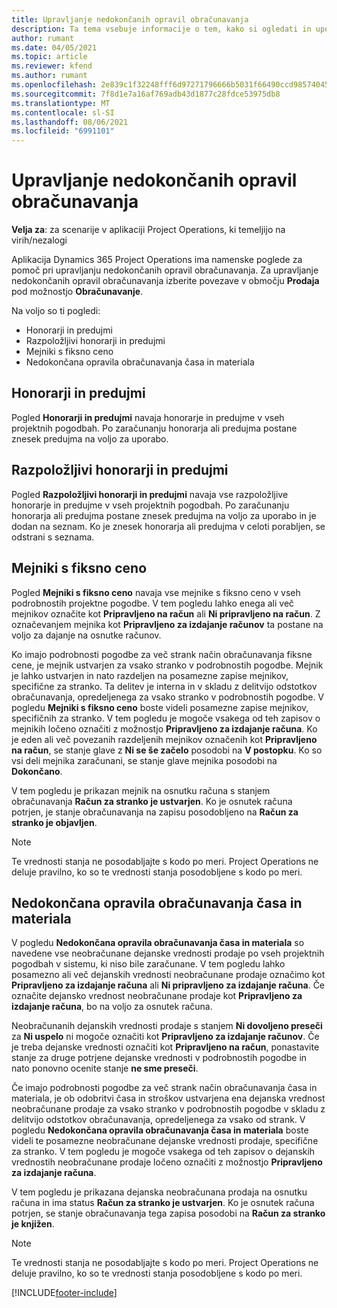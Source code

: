 ```yaml
---
title: Upravljanje nedokončanih opravil obračunavanja
description: Ta tema vsebuje informacije o tem, kako si ogledati in uporabljati nedokončana opravila obračunavanja v aplikaciji Project Operations.
author: rumant
ms.date: 04/05/2021
ms.topic: article
ms.reviewer: kfend
ms.author: rumant
ms.openlocfilehash: 2e839c1f32248fff6d97271796666b5031f66490ccd98574045b770100bf379f
ms.sourcegitcommit: 7f8d1e7a16af769adb43d1877c28fdce53975db8
ms.translationtype: MT
ms.contentlocale: sl-SI
ms.lasthandoff: 08/06/2021
ms.locfileid: "6991101"
---
```

# <a name="manage-billing-backlog"></a>Upravljanje nedokončanih opravil obračunavanja

**Velja za**: za scenarije v aplikaciji Project Operations, ki temeljijo na virih/nezalogi

Aplikacija Dynamics 365 Project Operations ima namenske poglede za pomoč pri upravljanju nedokončanih opravil obračunavanja. Za upravljanje nedokončanih opravil obračunavanja izberite povezave v območju **Prodaja** pod možnostjo **Obračunavanje**. 

Na voljo so ti pogledi:

- Honorarji in predujmi
- Razpoložljivi honorarji in predujmi
- Mejniki s fiksno ceno
- Nedokončana opravila obračunavanja časa in materiala

## <a name="retainers-and-advances"></a>Honorarji in predujmi

Pogled **Honorarji in predujmi** navaja honorarje in predujme v vseh projektnih pogodbah. Po zaračunanju honorarja ali predujma postane znesek predujma na voljo za uporabo.

## <a name="available-retainers-and-advances"></a>Razpoložljivi honorarji in predujmi

Pogled **Razpoložljivi honorarji in predujmi** navaja vse razpoložljive honorarje in predujme v vseh projektnih pogodbah. Po zaračunanju honorarja ali predujma postane znesek predujma na voljo za uporabo in je dodan na seznam. Ko je znesek honorarja ali predujma v celoti porabljen, se odstrani s seznama.

## <a name="fixed-price-milestones"></a>Mejniki s fiksno ceno

Pogled **Mejniki s fiksno ceno** navaja vse mejnike s fiksno ceno v vseh podrobnostih projektne pogodbe. V tem pogledu lahko enega ali več mejnikov označite kot **Pripravljeno na račun** ali **Ni pripravljeno na račun**. Z označevanjem mejnika kot **Pripravljeno za izdajanje računov** ta postane na voljo za dajanje na osnutke računov.

Ko imajo podrobnosti pogodbe za več strank način obračunavanja fiksne cene, je mejnik ustvarjen za vsako stranko v podrobnostih pogodbe. Mejnik je lahko ustvarjen in nato razdeljen na posamezne zapise mejnikov, specifične za stranko. Ta delitev je interna in v skladu z delitvijo odstotkov obračunavanja, opredeljenega za vsako stranko v podrobnostih pogodbe. V pogledu **Mejniki s fiksno ceno** boste videli posamezne zapise mejnikov, specifičnih za stranko. V tem pogledu je mogoče vsakega od teh zapisov o mejnikih ločeno označiti z možnostjo **Pripravljeno za izdajanje računa**. Ko je eden ali več povezanih razdeljenih mejnikov označenih kot **Pripravljeno na račun**, se stanje glave z **Ni se še začelo** posodobi na **V postopku**. Ko so vsi deli mejnika zaračunani, se stanje glave mejnika posodobi na **Dokončano**.

V tem pogledu je prikazan mejnik na osnutku računa s stanjem obračunavanja **Račun za stranko je ustvarjen**. Ko je osnutek računa potrjen, je stanje obračunavanja na zapisu posodobljeno na **Račun za stranko je objavljen**. 

> [!NOTE] 
> Te vrednosti stanja ne posodabljajte s kodo po meri. Project Operations ne deluje pravilno, ko so te vrednosti stanja posodobljene s kodo po meri.

## <a name="time-and-material-billing-backlog"></a>Nedokončana opravila obračunavanja časa in materiala

V pogledu **Nedokončana opravila obračunavanja časa in materiala** so navedene vse neobračunane dejanske vrednosti prodaje po vseh projektnih pogodbah v sistemu, ki niso bile zaračunane. V tem pogledu lahko posamezno ali več dejanskih vrednosti neobračunane prodaje označimo kot **Pripravljeno za izdajanje računa** ali **Ni pripravljeno za izdajanje računa**. Če označite dejansko vrednost neobračunane prodaje kot **Pripravljeno za izdajanje računa**, bo na voljo za osnutek računa.

Neobračunanih dejanskih vrednosti prodaje s stanjem **Ni dovoljeno preseči** za **Ni uspelo** ni mogoče označiti kot **Pripravljeno za izdajanje računov**. Če je treba dejanske vrednosti označiti kot **Pripravljeno na račun**, ponastavite stanje za druge potrjene dejanske vrednosti v podrobnostih pogodbe in nato ponovno ocenite stanje **ne sme preseči**.

Če imajo podrobnosti pogodbe za več strank način obračunavanja časa in materiala, je ob odobritvi časa in stroškov ustvarjena ena dejanska vrednost neobračunane prodaje za vsako stranko v podrobnostih pogodbe v skladu z delitvijo odstotkov obračunavanja, opredeljenega za vsako od strank. V pogledu **Nedokončana opravila obračunavanja časa in materiala** boste videli te posamezne neobračunane dejanske vrednosti prodaje, specifične za stranko. V tem pogledu je mogoče vsakega od teh zapisov o dejanskih vrednostih neobračunane prodaje ločeno označiti z možnostjo **Pripravljeno za izdajanje računa**.

V tem pogledu je prikazana dejanska neobračunana prodaja na osnutku računa in ima status **Račun za stranko je ustvarjen**. Ko je osnutek računa potrjen, se stanje obračunavanja tega zapisa posodobi na **Račun za stranko je knjižen**. 

> [!NOTE] 
> Te vrednosti stanja ne posodabljajte s kodo po meri. Project Operations ne deluje pravilno, ko so te vrednosti stanja posodobljene s kodo po meri.


[!INCLUDE[footer-include](../includes/footer-banner.md)]
